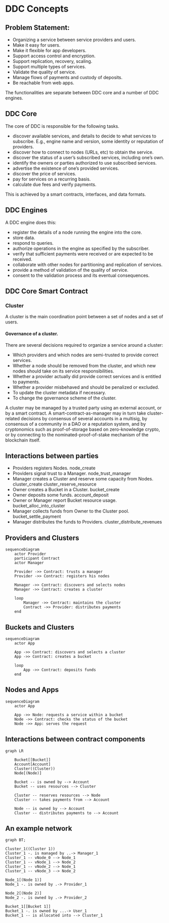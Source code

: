 # DDC Concepts

## Problem Statement:

- Organizing a service between service providers and users.
- Make it easy for users.
- Make it flexible for app developers.
- Support access control and encryption.
- Support replication, recovery, scaling.
- Support multiple types of services.
- Validate the quality of service.
- Manage flows of payments and custody of deposits.
- Be reachable from web apps.

The functionalities are separate between DDC core and a number of DDC engines.

## DDC Core

The core of DDC is responsible for the following tasks.

- discover available services, and details to decide to what services to subscribe. E.g., engine name and version, some identity or reputation of providers.
- discover how to connect to nodes (URLs, etc) to obtain the service.
- discover the status of a user’s subscribed services, including one’s own.
- identify the owners or parties authorized to use subscribed services.
- advertise the existence of one’s provided services.
- discover the price of services.
- pay for services on a recurring basis.
- calculate due fees and verify payments.

This is achieved by a smart contracts, interfaces, and data formats.


## DDC Engines

A DDC engine does this:

- register the details of a node running the engine into the core.
- store data.
- respond to queries.
- authorize operations in the engine as specified by the subscriber.
- verify that sufficient payments were received or are expected to be received.
- collaborate with other nodes for partitioning and replication of services.
- provide a method of validation of the quality of service.
- consent to the validation process and its eventual consequences.

## DDC Core Smart Contract

### Cluster

A cluster is the main coordination point between a set of nodes and a set of users.

#### Governance of a cluster.

There are several decisions required to organize a service around a cluster:
- Which providers and which nodes are semi-trusted to provide correct services.
- Whether a node should be removed from the cluster, and which new nodes should take on its service responsibilities.
- Whether a provider actually did provide correct services and is entitled to payments.
- Whether a provider misbehaved and should be penalized or excluded.
- To update the cluster metadata if necessary.
- To change the governance scheme of the cluster.

A cluster may be managed by a trusted party using an external account, or by a smart contract. A smart-contract-as-manager may in turn take cluster-related decisions by consensus of several accounts in a multisig, by consensus of a community in a DAO or a reputation system, and by cryptonomics such as proof-of-storage based on zero-knowledge crypto, or by connecting to the nominated-proof-of-stake mechanism of the blockchain itself.


## Interactions between parties

- Providers registers Nodes.
    node_create
- Providers signal trust to a Manager.
    node_trust_manager
- Manager creates a Cluster and reserve some capacity from Nodes.
    cluster_create
    cluster_reserve_resource
- Owner creates a Bucket in a Cluster.
    bucket_create
- Owner deposits some funds.
    account_deposit
- Owner or Manager report Bucket resource usage.
    bucket_alloc_into_cluster
- Manager collects funds from Owner to the Cluster pool.
    bucket_settle_payment
- Manager distributes the funds to Providers.
    cluster_distribute_revenues

## Providers and Clusters

```mermaid
sequenceDiagram
    actor Provider
    participant Contract
    actor Manager

    Provider ->> Contract: trusts a manager
    Provider ->> Contract: registers his nodes

    Manager ->> Contract: discovers and selects nodes
    Manager ->> Contract: creates a cluster

    loop
        Manager ->> Contract: maintains the cluster
        Contract ->> Provider: distributes payments
    end

```


## Buckets and Clusters

```mermaid
sequenceDiagram
    actor App

    App ->> Contract: discovers and selects a cluster
    App ->> Contract: creates a bucket

    loop
        App ->> Contract: deposits funds
    end
```


## Nodes and Apps

```mermaid
sequenceDiagram
    actor App

    App ->> Node: requests a service within a bucket
    Node ->> Contract: checks the status of the bucket
    Node ->> App: serves the request

```


## Interactions between contract components

```mermaid
graph LR

    Bucket[[Bucket]]
    Account[Account]
    Cluster((Cluster))
    Node[(Node)]

    Bucket -- is owned by --> Account
    Bucket -- uses resources --> Cluster

    Cluster -- reserves resources --> Node
    Cluster -- takes payments from --> Account

    Node -- is owned by --> Account
    Cluster -- distributes payments to --> Account

```


## An example network

```mermaid
graph BT;

Cluster_1((Cluster 1))
Cluster_1 -. is managed by ..-> Manager_1
Cluster_1 -- vNode_0 --> Node_1
Cluster_1 -- vNode_1 --> Node_2
Cluster_1 -- vNode_2 --> Node_1
Cluster_1 -- vNode_3 --> Node_2

Node_1[(Node 1)]
Node_1 -. is owned by .-> Provider_1

Node_2[(Node 2)]
Node_2 -. is owned by .-> Provider_2

Bucket_1[[Bucket 1]]
Bucket_1 -. is owned by ...-> User_1
Bucket_1 -- is allocated into --> Cluster_1

```
